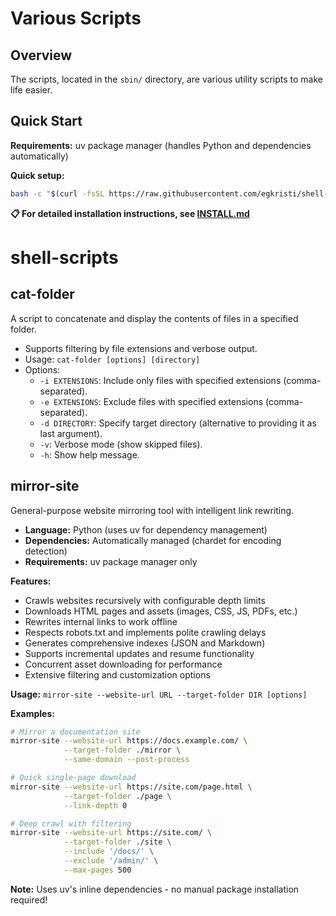 # Various Scripts

## Overview

The scripts, located in the `sbin/` directory, are various utility scripts to make life easier.

## Quick Start

**Requirements:** uv package manager (handles Python and dependencies automatically)

**Quick setup:**
```bash
bash -c "$(curl -fsSL https://raw.githubusercontent.com/egkristi/shell-scripts/refs/heads/main/init.sh)"
```

**📋 For detailed installation instructions, see [INSTALL.md](INSTALL.md)**

# shell-scripts

## cat-folder
A script to concatenate and display the contents of files in a specified folder.
- Supports filtering by file extensions and verbose output.
- Usage: `cat-folder [options] [directory]`
- Options:
  - `-i EXTENSIONS`: Include only files with specified extensions (comma-separated).
  - `-e EXTENSIONS`: Exclude files with specified extensions (comma-separated).
  - `-d DIRECTORY`: Specify target directory (alternative to providing it as last argument).
  - `-v`: Verbose mode (show skipped files).
  - `-h`: Show help message.

## mirror-site
General-purpose website mirroring tool with intelligent link rewriting.
- **Language:** Python (uses uv for dependency management)
- **Dependencies:** Automatically managed (chardet for encoding detection)
- **Requirements:** uv package manager only

**Features:**
- Crawls websites recursively with configurable depth limits
- Downloads HTML pages and assets (images, CSS, JS, PDFs, etc.)
- Rewrites internal links to work offline
- Respects robots.txt and implements polite crawling delays
- Generates comprehensive indexes (JSON and Markdown)
- Supports incremental updates and resume functionality
- Concurrent asset downloading for performance
- Extensive filtering and customization options

**Usage:** `mirror-site --website-url URL --target-folder DIR [options]`

**Examples:**
```bash
# Mirror a documentation site
mirror-site --website-url https://docs.example.com/ \
            --target-folder ./mirror \
            --same-domain --post-process

# Quick single-page download  
mirror-site --website-url https://site.com/page.html \
            --target-folder ./page \
            --link-depth 0

# Deep crawl with filtering
mirror-site --website-url https://site.com/ \
            --target-folder ./site \
            --include '/docs/' \
            --exclude '/admin/' \
            --max-pages 500
```

**Note:** Uses uv's inline dependencies - no manual package installation required!
